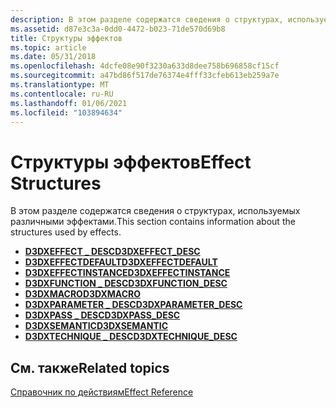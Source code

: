 ```yaml
---
description: В этом разделе содержатся сведения о структурах, используемых различными эффектами.
ms.assetid: d87e3c3a-0dd0-4472-b023-71de570d69b8
title: Структуры эффектов
ms.topic: article
ms.date: 05/31/2018
ms.openlocfilehash: 4dcfe08e90f3230a633d8dee758b696858cf15cf
ms.sourcegitcommit: a47bd86f517de76374e4fff33cfeb613eb259a7e
ms.translationtype: MT
ms.contentlocale: ru-RU
ms.lasthandoff: 01/06/2021
ms.locfileid: "103894634"
---
```

# <a name="effect-structures"></a><span data-ttu-id="a5d6f-103">Структуры эффектов</span><span class="sxs-lookup"><span data-stu-id="a5d6f-103">Effect Structures</span></span>

<span data-ttu-id="a5d6f-104">В этом разделе содержатся сведения о структурах, используемых различными эффектами.</span><span class="sxs-lookup"><span data-stu-id="a5d6f-104">This section contains information about the structures used by effects.</span></span>

-   [<span data-ttu-id="a5d6f-105">**D3DXEFFECT \_ DESC**</span><span class="sxs-lookup"><span data-stu-id="a5d6f-105">**D3DXEFFECT\_DESC**</span></span>](d3dxeffect-desc.md)
-   [<span data-ttu-id="a5d6f-106">**D3DXEFFECTDEFAULT**</span><span class="sxs-lookup"><span data-stu-id="a5d6f-106">**D3DXEFFECTDEFAULT**</span></span>](d3dxeffectdefault.md)
-   [<span data-ttu-id="a5d6f-107">**D3DXEFFECTINSTANCE**</span><span class="sxs-lookup"><span data-stu-id="a5d6f-107">**D3DXEFFECTINSTANCE**</span></span>](d3dxeffectinstance.md)
-   [<span data-ttu-id="a5d6f-108">**D3DXFUNCTION \_ DESC**</span><span class="sxs-lookup"><span data-stu-id="a5d6f-108">**D3DXFUNCTION\_DESC**</span></span>](d3dxfunction-desc.md)
-   [<span data-ttu-id="a5d6f-109">**D3DXMACRO**</span><span class="sxs-lookup"><span data-stu-id="a5d6f-109">**D3DXMACRO**</span></span>](d3dxmacro.md)
-   [<span data-ttu-id="a5d6f-110">**D3DXPARAMETER \_ DESC**</span><span class="sxs-lookup"><span data-stu-id="a5d6f-110">**D3DXPARAMETER\_DESC**</span></span>](d3dxparameter-desc.md)
-   [<span data-ttu-id="a5d6f-111">**D3DXPASS \_ DESC**</span><span class="sxs-lookup"><span data-stu-id="a5d6f-111">**D3DXPASS\_DESC**</span></span>](d3dxpass-desc.md)
-   [<span data-ttu-id="a5d6f-112">**D3DXSEMANTIC**</span><span class="sxs-lookup"><span data-stu-id="a5d6f-112">**D3DXSEMANTIC**</span></span>](d3dxsemantic.md)
-   [<span data-ttu-id="a5d6f-113">**D3DXTECHNIQUE \_ DESC**</span><span class="sxs-lookup"><span data-stu-id="a5d6f-113">**D3DXTECHNIQUE\_DESC**</span></span>](d3dxtechnique-desc.md)

## <a name="related-topics"></a><span data-ttu-id="a5d6f-114">См. также</span><span class="sxs-lookup"><span data-stu-id="a5d6f-114">Related topics</span></span>

<dl> <dt>

[<span data-ttu-id="a5d6f-115">Справочник по действиям</span><span class="sxs-lookup"><span data-stu-id="a5d6f-115">Effect Reference</span></span>](dx9-graphics-reference-effects.md)
</dt> </dl>

 

 



